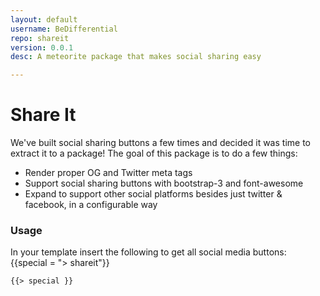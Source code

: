 ```yaml
---
layout: default
username: BeDifferential
repo: shareit
version: 0.0.1
desc: A meteorite package that makes social sharing easy

---
```

# Share It

We've built social sharing buttons a few times and decided it was time to extract it to a package!  The goal of this package is to do a few things:

* Render proper OG and Twitter meta tags
* Support social sharing buttons with bootstrap-3 and font-awesome
* Expand to support other social platforms besides just twitter & facebook, in a configurable way

### Usage

In your template insert the following to get all social media buttons:
{{special = "> shareit"}}
```
{{> special }}
```


